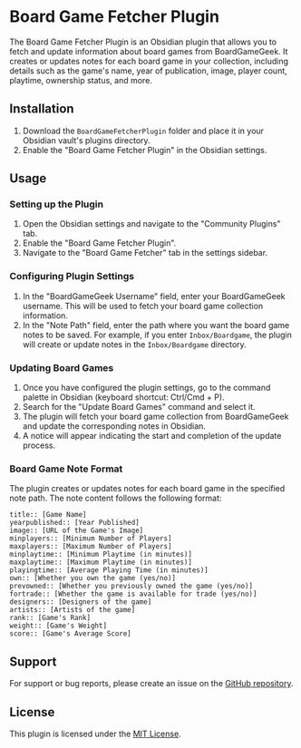 # Board Game Fetcher Plugin

The Board Game Fetcher Plugin is an Obsidian plugin that allows you to fetch and update information about board games from BoardGameGeek. It creates or updates notes for each board game in your collection, including details such as the game's name, year of publication, image, player count, playtime, ownership status, and more.

## Installation

1. Download the `BoardGameFetcherPlugin` folder and place it in your Obsidian vault's plugins directory.
2. Enable the "Board Game Fetcher Plugin" in the Obsidian settings.

## Usage

### Setting up the Plugin

1. Open the Obsidian settings and navigate to the "Community Plugins" tab.
2. Enable the "Board Game Fetcher Plugin".
3. Navigate to the "Board Game Fetcher" tab in the settings sidebar.

### Configuring Plugin Settings

1. In the "BoardGameGeek Username" field, enter your BoardGameGeek username. This will be used to fetch your board game collection information.
2. In the "Note Path" field, enter the path where you want the board game notes to be saved. For example, if you enter `Inbox/Boardgame`, the plugin will create or update notes in the `Inbox/Boardgame` directory.

### Updating Board Games

1. Once you have configured the plugin settings, go to the command palette in Obsidian (keyboard shortcut: Ctrl/Cmd + P).
2. Search for the "Update Board Games" command and select it.
3. The plugin will fetch your board game collection from BoardGameGeek and update the corresponding notes in Obsidian.
4. A notice will appear indicating the start and completion of the update process.

### Board Game Note Format

The plugin creates or updates notes for each board game in the specified note path. The note content follows the following format:

```
title:: [Game Name]
yearpublished:: [Year Published]
image:: [URL of the Game's Image]
minplayers:: [Minimum Number of Players]
maxplayers:: [Maximum Number of Players]
minplaytime:: [Minimum Playtime (in minutes)]
maxplaytime:: [Maximum Playtime (in minutes)]
playingtime:: [Average Playing Time (in minutes)]
own:: [Whether you own the game (yes/no)]
prevowned:: [Whether you previously owned the game (yes/no)]
fortrade:: [Whether the game is available for trade (yes/no)]
designers:: [Designers of the game]
artists:: [Artists of the game]
rank:: [Game's Rank]
weight:: [Game's Weight]
score:: [Game's Average Score]
```

## Support

For support or bug reports, please create an issue on the [GitHub repository](https://github.com/your-repo-link).

## License

This plugin is licensed under the [MIT License](https://opensource.org/licenses/MIT).
